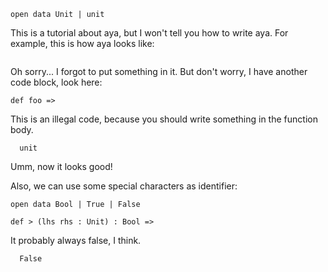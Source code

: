 ```aya
open data Unit | unit
```

This is a tutorial about aya, but I won't tell you how to write aya.
For example, this is how aya looks like:

```aya
```

Oh sorry... I forgot to put something in it.
But don't worry, I have another code block, look here:

```aya
def foo =>

```

This is an illegal code, because you should write something in the function body.

```aya
  unit
```

Umm, now it looks good!

Also, we can use some special characters as identifier:

```aya
open data Bool | True | False

def > (lhs rhs : Unit) : Bool =>
```

It probably always false, I think.

```aya
  False
```
